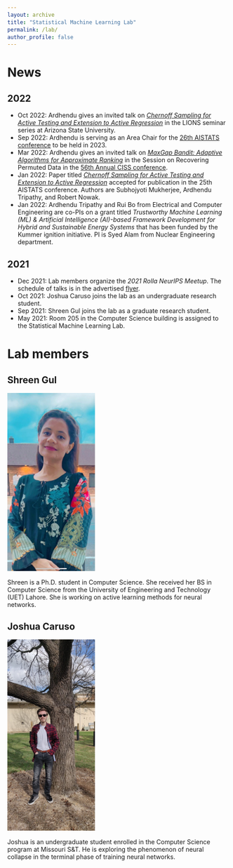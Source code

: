 ```yaml
---
layout: archive
title: "Statistical Machine Learning Lab"
permalink: /lab/
author_profile: false
---
```


News
====

2022
----
* Oct 2022: Ardhendu gives an invited talk on [_Chernoff Sampling for Active Testing and Extension to Active Regression_](https://proceedings.mlr.press/v151/mukherjee22a.html) in the LIONS seminar series at Arizona State University.
* Sep 2022: Ardhendu is serving as an Area Chair for the [26th AISTATS conference](http://aistats.org/aistats2023/) to be held in 2023.
* Mar 2022: Ardhendu gives an invited talk on [_MaxGap Bandit: Adaptive Algorithms for Approximate Ranking_](https://proceedings.neurips.cc/paper/2019/hash/9b16759a62899465ab21e2e79d2ef75c-Abstract.html) in the Session on Recovering Permuted Data in the [56th Annual CISS conference](https://ee-ciss.princeton.edu). 
* Jan 2022: Paper titled [_Chernoff Sampling for Active Testing and Extension to Active Regression_](https://proceedings.mlr.press/v151/mukherjee22a.html) accepted for publication in the 25th AISTATS conference. Authors are Subhojyoti Mukherjee, Ardhendu Tripathy, and Robert Nowak.
* Jan 2022: Ardhendu Tripathy and Rui Bo from Electrical and Computer Engineering are co-PIs on a grant titled _Trustworthy Machine Learning (ML) & Artificial Intelligence (AI)-based Framework Development for Hybrid and Sustainable Energy Systems_ that has been funded by the Kummer ignition initiative. PI is Syed Alam from Nuclear Engineering department.

2021
----
* Dec 2021: Lab members organize the _2021 Rolla NeurIPS Meetup_. The schedule of talks is in the advertised <a href="https://astripathy.github.io/files/2021_Rolla_NeurIPS_Meetup_print.pdf">flyer</a>. 
* Oct 2021: Joshua Caruso joins the lab as an undergraduate research student. 
* Sep 2021: Shreen Gul joins the lab as a graduate research student.
* May 2021: Room 205 in the Computer Science building is assigned to the Statistical Machine Learning Lab.


Lab members
========

## Shreen Gul

<img src="/images/gul.jpg" alt="Shreen" width="200"/>

Shreen is a Ph.D. student in Computer Science. She received her BS in Computer Science from the University of Engineering and Technology (UET) Lahore. She is working on active learning methods for neural networks.

## Joshua Caruso

<img src="/images/caruso.jpg" alt="Joshua" width="200"/>

Joshua is an undergraduate student enrolled in the Computer Science program at Missouri S&T. He is exploring the phenomenon of neural collapse in the terminal phase of training neural networks.
